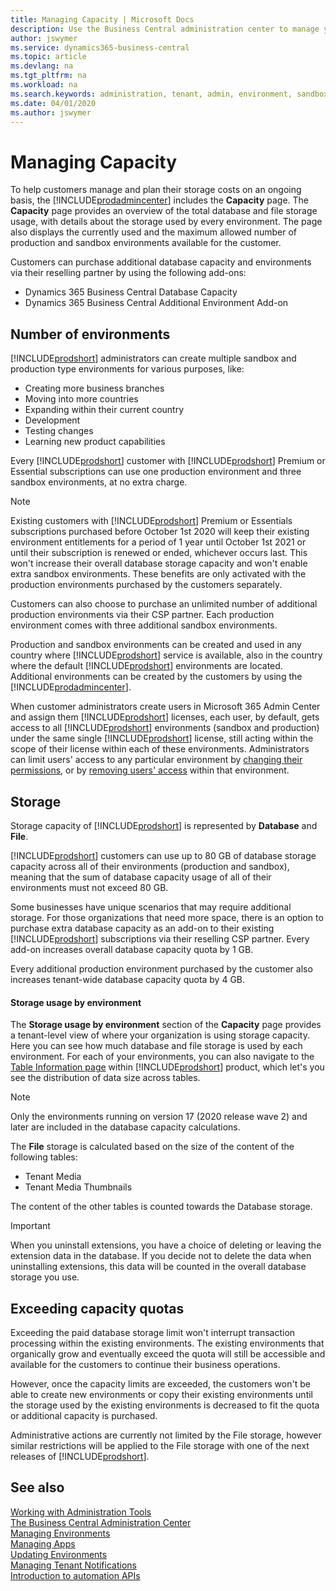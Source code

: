 ```yaml
---
title: Managing Capacity | Microsoft Docs
description: Use the Business Central administration center to manage your tenant capacity 
author: jswymer
ms.service: dynamics365-business-central
ms.topic: article
ms.devlang: na
ms.tgt_pltfrm: na
ms.workload: na
ms.search.keywords: administration, tenant, admin, environment, sandbox
ms.date: 04/01/2020
ms.author: jswymer
---
```


#  Managing Capacity

To help customers manage and plan their storage costs on an ongoing basis, the [!INCLUDE[prodadmincenter](../developer/includes/prodadmincenter.md)] includes the **Capacity** page. The **Capacity** page provides an overview of the total database and file storage usage, with details about the storage used by every environment. The page also displays the currently used and the maximum allowed number of production and sandbox environments available for the customer.  

Customers can purchase additional database capacity and environments via their reselling partner by using the following add-ons:  
- Dynamics 365 Business Central Database Capacity 
- Dynamics 365 Business Central Additional Environment Add-on

## Number of environments

[!INCLUDE[prodshort](../developer/includes/prodshort.md)] administrators can create multiple sandbox and production type environments for various purposes, like:
- Creating more business branches
- Moving into more countries
- Expanding within their current country
- Development
- Testing changes
- Learning new product capabilities

Every [!INCLUDE[prodshort](../developer/includes/prodshort.md)] customer with [!INCLUDE[prodshort](../developer/includes/prodshort.md)] Premium or Essential subscriptions can use one production environment and three sandbox environments, at no extra charge.  

> [!NOTE]
> Existing customers with [!INCLUDE[prodshort](../developer/includes/prodshort.md)] Premium or Essentials subscriptions purchased before October 1st 2020 will keep their existing environment entitlements for a period of 1 year until October 1st 2021 or until their subscription is renewed or ended, whichever occurs last. This won't increase their overall database storage capacity and won't enable extra sandbox environments. These benefits are only activated with the production environments purchased by the customers separately.

Customers can also choose to purchase an unlimited number of additional production environments via their CSP partner. Each production environment comes with three additional sandbox environments.  

Production and sandbox environments can be created and used in any country where [!INCLUDE[prodshort](../developer/includes/prodshort.md)] service is available, also in the country where the default [!INCLUDE[prodshort](../developer/includes/prodshort.md)] environments are located. Additional environments can be created by the customers by using the [!INCLUDE[prodadmincenter](../developer/includes/prodadmincenter.md)]. 

When customer administrators create users in Microsoft 365 Admin Center and assign them [!INCLUDE[prodshort](../developer/includes/prodshort.md)] licenses, each user, by default, gets access to all [!INCLUDE[prodshort](../developer/includes/prodshort.md)] environments (sandbox and production) under the same single [!INCLUDE[prodshort](../developer/includes/prodshort.md)] license, still acting within the scope of their license within each of these environments. Administrators can limit users' access to any particular environment by [changing their permissions](https://docs.microsoft.com/en-us/dynamics365/business-central/ui-define-granular-permissions), or by [removing users' access](https://docs.microsoft.com/en-us/dynamics365/business-central/ui-how-users-permissions#to-remove-a-users-access-to-the-system) within that environment. 

## Storage

Storage capacity of [!INCLUDE[prodshort](../developer/includes/prodshort.md)] is represented by **Database** and **File**.  

[!INCLUDE[prodshort](../developer/includes/prodshort.md)] customers can use up to 80 GB of database storage capacity across all of their environments (production and sandbox), meaning that the sum of database capacity usage of all of their environments must not exceed 80 GB.  

Some businesses have unique scenarios that may require additional storage. For those organizations that need more space, there is an option to purchase extra database capacity as an add-on to their existing [!INCLUDE[prodshort](../developer/includes/prodshort.md)] subscriptions via their reselling CSP partner.  Every add-on increases overall database capacity quota by 1 GB.  

Every additional production environment purchased by the customer also increases tenant-wide database capacity quota by 4 GB.  

#### Storage usage by environment

The **Storage usage by environment** section of the **Capacity** page provides a tenant-level view of where your organization is using storage capacity. Here you can see how much database and file storage is used by each environment. For each of your environments, you can also navigate to the [Table Information page](https://docs.microsoft.com/en-us/dynamics365/business-central/admin-view-table-information) within [!INCLUDE[prodshort](../developer/includes/prodshort.md)] product, which let's you see the distribution of data size across tables. 

> [!NOTE]
> Only the environments running on version 17 (2020 release wave 2) and later are included in the database capacity calculations.  

The **File** storage is calculated based on the size of the content of the following tables: 

- Tenant Media 
- Tenant Media Thumbnails 

The content of the other tables is counted towards the Database storage.  

> [!IMPORTANT]
> When you uninstall extensions, you have a choice of deleting or leaving the extension data in the database. If you decide not to delete the data when uninstalling extensions, this data will be counted in the overall database storage you use.  

## Exceeding capacity quotas 

Exceeding the paid database storage limit won't interrupt transaction processing within the existing environments. The existing environments that organically grow and eventually exceed the quota will still be accessible and available for the customers to continue their business operations.

However, once the capacity limits are exceeded, the customers won't be able to create new environments or copy their existing environments until the storage used by the existing environments is decreased to fit the quota or additional capacity is purchased.  

Administrative actions are currently not limited by the File storage, however similar restrictions will be applied to the File storage with one of the next releases of [!INCLUDE[prodshort](../developer/includes/prodshort.md)].

## See also

[Working with Administration Tools](administration.md)  
[The Business Central Administration Center](tenant-admin-center.md)  
[Managing Environments](tenant-admin-center-environments.md)  
[Managing Apps](tenant-admin-center-manage-apps.md)  
[Updating Environments](tenant-admin-center-update-management.md)  
[Managing Tenant Notifications](tenant-admin-center-notifications.md)  
[Introduction to automation APIs](itpro-introduction-to-automation-apis.md)  

